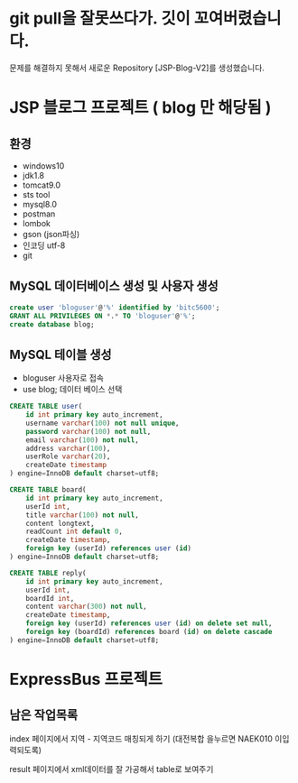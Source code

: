 # git pull을 잘못쓰다가. 깃이 꼬여버렸습니다. 
문제를 해결하지 못해서 새로운 Repository [JSP-Blog-V2]를 생성했습니다.
# JSP 블로그 프로젝트 ( blog 만 해당됨 )

## 환경

- windows10
- jdk1.8
- tomcat9.0
- sts tool
- mysql8.0
- postman
- lombok
- gson (json파싱)
- 인코딩 utf-8
- git

## MySQL 데이터베이스 생성 및 사용자 생성

```sql
create user 'bloguser'@'%' identified by 'bitc5600';
GRANT ALL PRIVILEGES ON *.* TO 'bloguser'@'%';
create database blog;
```

## MySQL 테이블 생성

- bloguser 사용자로 접속
- use blog; 데이터 베이스 선택

```sql
CREATE TABLE user(
    id int primary key auto_increment,
    username varchar(100) not null unique,
    password varchar(100) not null,
    email varchar(100) not null,
    address varchar(100),
    userRole varchar(20),
    createDate timestamp
) engine=InnoDB default charset=utf8;

CREATE TABLE board(
    id int primary key auto_increment,
    userId int,
    title varchar(100) not null,
    content longtext,
    readCount int default 0,
    createDate timestamp,
    foreign key (userId) references user (id)
) engine=InnoDB default charset=utf8;

CREATE TABLE reply(
    id int primary key auto_increment,
    userId int,
    boardId int,
    content varchar(300) not null,
    createDate timestamp,
    foreign key (userId) references user (id) on delete set null,
    foreign key (boardId) references board (id) on delete cascade
) engine=InnoDB default charset=utf8;
```





# ExpressBus 프로젝트

## 남은 작업목록
index 페이지에서 지역 - 지역코드 매칭되게 하기
(대전복합 을누르면 NAEK010 이입력되도록)

result 페이지에서 xml데이터를 잘 가공해서 table로 보여주기

